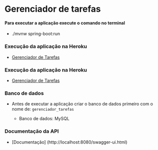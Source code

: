 # Gerenciador de tarefas

#### Para executar a aplicação execute o comando no terminal

* ./mvnw spring-boot:run

### Execução da aplicação na Heroku

* [Gerenciador de Tarefas](http://localhost:8080/)

### Execução da aplicação na Heroku

* [Gerenciador de Tarefas](https://frozen-refuge-96847.herokuapp.com/)

### Banco de dados

* Antes de executar a aplicação criar o banco de dados primeiro com o nome de: `gerenciador_tarefas`

	* Banco de dados: MySQL

### Documentação da API

* [Documentação] (http://localhost:8080/swagger-ui.html)
